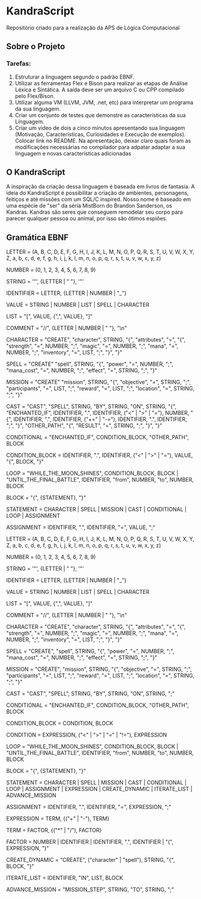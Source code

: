 # KandraScript
Repositório criado para a realização da APS de Lógica Computacional

## Sobre o Projeto

### Tarefas:
1. Estruturar a linguagem segundo o padrão EBNF.
2. Utilizar as ferramentas Flex e Bison para realizar as etapas de Análise Léxica e Sintática. A saída
deve ser um arquivo C ou CPP compilado pelo Flex/Bison.
3. Utilizar alguma VM (LLVM, JVM, .net, etc) para interpretar um programa da sua linguagem.
4. Criar um conjunto de testes que demonstre as características da sua Linguagem.
5. Criar um vídeo de dois a cinco minutos apresentando sua linguagem (Motivação, Características,
Curiosidades e Execução de exemplos). Colocar link no README. Na apresentação, deixar claro
quais foram as modificações necessárias no compilador para adpatar adaptar a sua linguagem e novas
características adicionadas

## O KandraScript

A inspiração da criação dessa linguagem é baseada em livros de fantasia. A ideia do KandraScript é possibilitar a criação de ambientes, personagens, feitiços e até missões com um SQL/C inspired. Nosso nome é baseado em uma espécie de "ser" da séria MistBorn do Brandon Sanderson, os Kandras. Kandras são seres que conseguem remodelar seu corpo para parecer qualquer pessoa ou animal, por isso são ótimos espiões. 

## Gramática EBNF

LETTER = (A, B, C, D, E, F, G, H, I, J, K, L, M, N, O, P, Q, R, S, T, U, V, W, X, Y, Z, a, b, c, d, e, f, g, h, i, j, k, l, m, n, o, p, q, r, s, t, u, v, w, x, y, z)

NUMBER = (0, 1, 2, 3, 4, 5, 6, 7, 8, 9)

STRING = '"', {LETTER | " "}, '"'

IDENTIFIER = LETTER, {LETTER | NUMBER | "_"}

VALUE = STRING | NUMBER | LIST | SPELL | CHARACTER

LIST = "[", VALUE, {",", VALUE}, "]"

COMMENT = "//", {LETTER | NUMBER | " "}, "\n"

CHARACTER = "CREATE", "character", STRING, "{",
                "attributes", "=", "{",
                    "strength", "=", NUMBER, ";",
                    "magic", "=", NUMBER, ";",
                    "mana", "=", NUMBER, ";",
                    "inventory", "=", LIST, ";",
                "}", 
            "}"

SPELL = "CREATE" "spell", STRING, "{",
            "power", "=", NUMBER, ";",
            "mana_cost", "=", NUMBER, ";",
            "effect", "=", STRING, ";",
        "}"

MISSION = "CREATE" "mission", STRING, "{",
               "objective", "=", STRING, ";",
               "participants", "=", LIST, ";",
               "reward", "=", LIST, ";",
               "location", "=", STRING, ";",
           "}"

CAST = "CAST", "SPELL", STRING, "BY", STRING, "ON", STRING, "{",
           "ENCHANTED_IF", IDENTIFIER, ".", IDENTIFIER, ("<" | ">" | "="), NUMBER, "{",
                IDENTIFIER, ".", IDENTIFIER, ("+=" | "-="), IDENTIFIER, ".", IDENTIFIER, ";",
           "}",
           "OTHER_PATH", "{",
                "RESULT", "=", STRING, ";",
           "}",
       "}"

CONDITIONAL = "ENCHANTED_IF", CONDITION_BLOCK, "OTHER_PATH", BLOCK

CONDITION_BLOCK = IDENTIFIER, ".", IDENTIFIER, ("<" | ">" | "="), VALUE, "{", BLOCK, "}"

LOOP = "WHILE_THE_MOON_SHINES", CONDITION_BLOCK, BLOCK |
       "UNTIL_THE_FINAL_BATTLE", IDENTIFIER, "from", NUMBER, "to", NUMBER, BLOCK

BLOCK = "{", {STATEMENT}, "}"

STATEMENT = CHARACTER | SPELL | MISSION | CAST | CONDITIONAL | LOOP | ASSIGNMENT

ASSIGNMENT = IDENTIFIER, ".", IDENTIFIER, "=", VALUE, ";"

<div>
LETTER = (A, B, C, D, E, F, G, H, I, J, K, L, M, N, O, P, Q, R, S, T, U, V, W, X, Y, Z, a, b, c, d, e, f, g, h, i, j, k, l, m, n, o, p, q, r, s, t, u, v, w, x, y, z)

NUMBER = (0, 1, 2, 3, 4, 5, 6, 7, 8, 9)

STRING = '"', {LETTER | " "}, '"'

IDENTIFIER = LETTER, {LETTER | NUMBER | "_"}

VALUE = STRING | NUMBER | LIST | SPELL | CHARACTER

LIST = "[", VALUE, {",", VALUE}, "]"

COMMENT = "//", {LETTER | NUMBER | " "}, "\n"

CHARACTER = "CREATE", "character", STRING, "{", "attributes", "=", "{", "strength", "=", NUMBER, ";", "magic", "=", NUMBER, ";", "mana", "=", NUMBER, ";", "inventory", "=", LIST, ";", "}", "}"

SPELL = "CREATE", "spell", STRING, "{", "power", "=", NUMBER, ";", "mana_cost", "=", NUMBER, ";", "effect", "=", STRING, ";", "}"

MISSION = "CREATE", "mission", STRING, "{", "objective", "=", STRING, ";", "participants", "=", LIST, ";", "reward", "=", LIST, ";", "location", "=", STRING, ";", "}"

CAST = "CAST", "SPELL", STRING, "BY", STRING, "ON", STRING, ";"

CONDITIONAL = "ENCHANTED_IF", CONDITION_BLOCK, "OTHER_PATH", BLOCK

CONDITION_BLOCK = CONDITION, BLOCK

CONDITION = EXPRESSION, ("<" | ">" | "=" | "!="), EXPRESSION

LOOP = "WHILE_THE_MOON_SHINES", CONDITION_BLOCK, BLOCK | "UNTIL_THE_FINAL_BATTLE", IDENTIFIER, "from", NUMBER, "to", NUMBER, BLOCK

BLOCK = "{", {STATEMENT}, "}"

STATEMENT = CHARACTER | SPELL | MISSION | CAST | CONDITIONAL | LOOP | ASSIGNMENT | EXPRESSION | CREATE_DYNAMIC | ITERATE_LIST | ADVANCE_MISSION

ASSIGNMENT = IDENTIFIER, ".", IDENTIFIER, "=", EXPRESSION, ";"

EXPRESSION = TERM, {("+" | "-"), TERM}

TERM = FACTOR, {("*" | "/"), FACTOR}

FACTOR = NUMBER | IDENTIFIER | IDENTIFIER, ".", IDENTIFIER | "(", EXPRESSION, ")"

CREATE_DYNAMIC = "CREATE", ("character" | "spell"), STRING, "{", BLOCK, "}"

ITERATE_LIST = IDENTIFIER, "IN", LIST, BLOCK

ADVANCE_MISSION = "MISSION_STEP", STRING, "TO", STRING, ";"

</div>